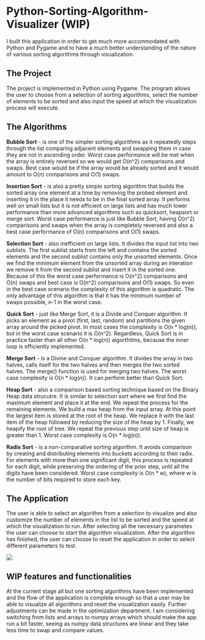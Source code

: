 # Python-Sorting-Algorithm-Visualizer (WIP)

I built this application in order to get much more accommodated with Python and Pygame and to have a much better understanding of the nature of various sorting algorithms through visualization.

## The Project

The project is implemented in Python using Pygame. The program allows the user to choose from a selection of sorting algorithms, select the number of elements to be sorted and also input the speed at which the visualization process will execute.

## The Algorithms

**Bubble Sort** - is one of the simpler sorting algorithms as it repeatedly steps through the list comparing adjacent elements and swapping them in case they are not in ascending order. Worst case performance will be met when the array is entirely reversed so we would get O(n^2) comparisons and swaps. Best case would be if the array would be already sorted and it would amount to O(n) comparisons and O(1) swaps.

**Insertion Sort** - is also a pretty simple sorting algorithm that builds the sorted array one element at a time by removing the probed element and inserting it in the place it needs to be in the final sorted array. It performs well on small lists but it is not efficient on large lists and has much lower performance than more advanced algorithms such as quicksort, heapsort or merge sort. Worst case performance is just like Bubble Sort, having O(n^2) comparisons and swaps when the array is completely reversed and also a best case performance of O(n) comparisons and O(1) swaps.

**Selection Sort** - also inefficient on large lists. It divides the input list into two sublists. The first sublist starts from the left and contains the sorted elements and the second sublist contains only the unsorted elements. Once we find the minimum element from the unsorted array during an interation we remove it from the second sublist and insert it in the sorted one. Because of this the worst case performance is O(n^2) comparisons and O(n) swaps and best case is O(n^2) comparisons and O(1) swaps. So even in the best case scenario the complexity of this algorithm is quadratic. The only advantage of this algorithm is that it has the minimum number of swaps possible, n-1 in the worst case.

**Quick Sort** - just like Merge Sort, it is a Divide and Conquer algorithm. It picks an element as a pivot (first, last, random) and partitions the given array around the picked pivot. In most cases the complexity is O(n * log(n)), but in the worst case scenario it is O(n^2). Regardless, Quick Sort is in practice faster than all other O(n * log(n)) algorthitms, because the inner loop is efficiently implemented.

**Merge Sort** - is a Divine and Conquer algorithm. It divides the array in two halves, calls itself for the two halves and then merges the two sorted halves. The merge() function is used for merging two halves. The worst case complexity is O(n * log(n)). It can perform better than Quick Sort.

**Heap Sort** - also a comparison based sorting technique based on the Binary Heap data strucutre. It is similar to selection sort where we first find the maximum element and place it at the end. We repeat the process for the remaining elements. We build a max heap from the input array. At this point the largest item is stored at the root of the heap. We replace it with the last item of the heap followed by reducing the size of the heap by 1. Finally, we heapify the root of tree. We repeat the previous step until size of heap is greater than 1. Worst case complexity is O(n * log(n)).

**Radix Sort** - is a non-comparative sorting algorithm. It avoids comparison by creating and distributing elements into buckets according to their radix. For elements with more than one significant digit, this process is repeated for each digit, while preserving the ordering of the prior step, until all the digits have been considered. Worst case complexity is O(n * w), where w is the number of bits required to store each key.

## The Application

The user is able to select an algorithm from a selection to visualize and also customize the number of elements in the list to be sorted and the speed at which the visualization to run. After selecting all the necessary parametes the user can choose to start the algorithm visualization. After the algorithm has finished, the user can choose to reset the application in order to select different parameters to test.

![](https://github.com/hamsukydev/Python-Sorting-Algorithm-Visualizer/blob/master/sorting_visualization.gif)

## WIP features and functionalities

At the current stage all but one sorting algorithms have been implemented and the flow of the application is complete enough so that a user may be able to visualize all algorithms and reset the visualization easily. Further adjustments can be made in the optimization department. I am considering switching from lists and arrays to numpy arrays which should make the app run a bit faster, seeing as numpy data structures are linear and they take less time to swap and compare values.
